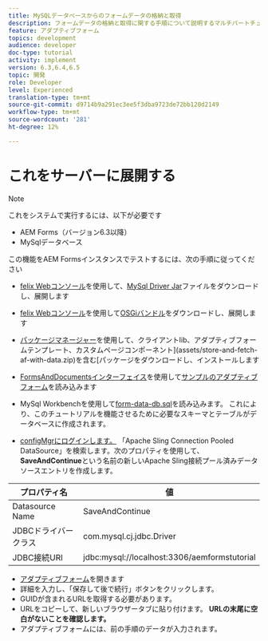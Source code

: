 ```yaml
---
title: MySQLデータベースからのフォームデータの格納と取得
description: フォームデータの格納と取得に関する手順について説明するマルチパートチュートリアル
feature: アダプティブフォーム
topics: development
audience: developer
doc-type: tutorial
activity: implement
version: 6.3,6.4,6.5
topic: 開発
role: Developer
level: Experienced
translation-type: tm+mt
source-git-commit: d9714b9a291ec3ee5f3dba9723de72bb120d2149
workflow-type: tm+mt
source-wordcount: '281'
ht-degree: 12%

---
```



# これをサーバーに展開する

>[!NOTE]
>
>これをシステムで実行するには、以下が必要です
>
>* AEM Forms（バージョン6.3以降）
>* MySqlデータベース


この機能をAEM Formsインスタンスでテストするには、次の手順に従ってください

* [felix Webコンソール](http://localhost:4502/system/console/bundles)を使用して、[MySql Driver Jar](assets/mysqldriver.jar)ファイルをダウンロードし、展開します
* [felix Webコンソール](http://localhost:4502/system/console/bundles)を使用して[OSGiバンドル](assets/SaveAndContinue.SaveAndContinue.core-1.0-SNAPSHOT.jar)をダウンロードし、展開します
* [パッケージマネージャー](http://localhost:4502/crx/packmgr/index.jsp)を使用して、クライアントlib、アダプティブフォームテンプレート、カスタムページコンポーネント](assets/store-and-fetch-af-with-data.zip)を含む[パッケージをダウンロードし、インストールします
* [FormsAndDocumentsインターフェイス](http://localhost:4502/aem/forms.html/content/dam/formsanddocuments)を使用して[サンプルのアダプティブフォーム](assets/sample-adaptive-form.zip)を読み込みます

* MySql Workbenchを使用して[form-data-db.sql](assets/form-data-db.sql)を読み込みます。 これにより、このチュートリアルを機能させるために必要なスキーマとテーブルがデータベースに作成されます。
* [configMgrにログインします。](http://localhost:4502/system/console/configMgr) 「Apache Sling Connection Pooled DataSource」を検索します。次のプロパティを使用して、**SaveAndContinue**&#x200B;という名前の新しいApache Sling接続プール済みデータソースエントリを作成します。

| プロパティ名 | 値 |
------------------------|---------------------------------------
| Datasource Name | SaveAndContinue |
| JDBCドライバークラス | com.mysql.cj.jdbc.Driver |
| JDBC接続URI | jdbc:mysql://localhost:3306/aemformstutorial |


* [アダプティブフォーム](http://localhost:4502/content/dam/formsanddocuments/demostoreandretrieveformdata/jcr:content?wcmmode=disabled)を開きます
* 詳細を入力し、「保存して後で続行」ボタンをクリックします。
* GUIDが含まれるURLを取得する必要があります。
* URLをコピーして、新しいブラウザータブに貼り付けます。 **URLの末尾に空白がないことを確認します。**
* アダプティブフォームには、前の手順のデータが入力されます。

